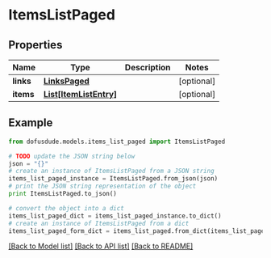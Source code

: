 # ItemsListPaged


## Properties
Name | Type | Description | Notes
------------ | ------------- | ------------- | -------------
**links** | [**LinksPaged**](LinksPaged.md) |  | [optional] 
**items** | [**List[ItemListEntry]**](ItemListEntry.md) |  | [optional] 

## Example

```python
from dofusdude.models.items_list_paged import ItemsListPaged

# TODO update the JSON string below
json = "{}"
# create an instance of ItemsListPaged from a JSON string
items_list_paged_instance = ItemsListPaged.from_json(json)
# print the JSON string representation of the object
print ItemsListPaged.to_json()

# convert the object into a dict
items_list_paged_dict = items_list_paged_instance.to_dict()
# create an instance of ItemsListPaged from a dict
items_list_paged_form_dict = items_list_paged.from_dict(items_list_paged_dict)
```
[[Back to Model list]](../README.md#documentation-for-models) [[Back to API list]](../README.md#documentation-for-api-endpoints) [[Back to README]](../README.md)


